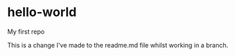 # hello-world
My first repo

This is a change I've made to the readme.md file whilst working in a branch.
